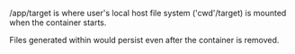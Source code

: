 
/app/target is where user's local host file system ('cwd'/target) is mounted 
when the container starts.

Files generated within would persist even after the 
container is removed.

